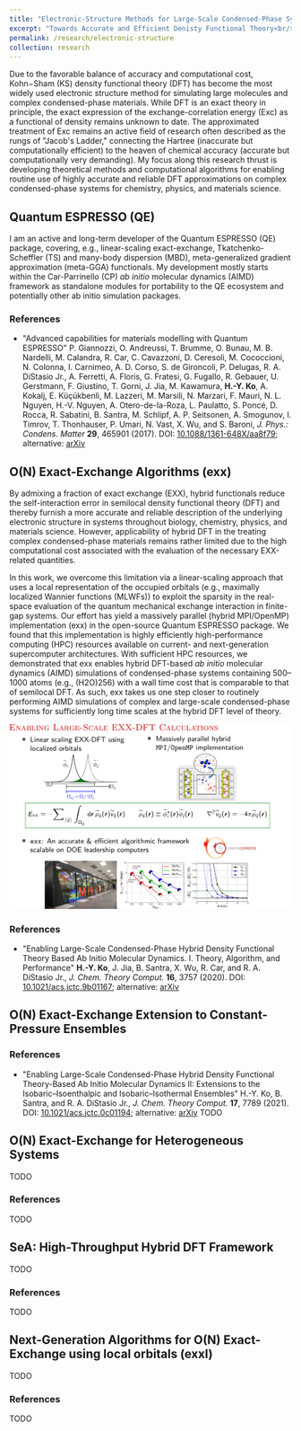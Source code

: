 ```yaml
---
title: "Electronic-Structure Methods for Large-Scale Condensed-Phase Systems"
excerpt: "Towards Accurate and Efficient Denisty Functional Theory<br/><img src='http://www.quantum-espresso.org/user/themes/quantum/images/logo_header.jpg' width='300'>"
permalink: /research/electronic-structure
collection: research
---
```


Due to the favorable balance of accuracy and computational cost, Kohn−Sham (KS) density functional theory (DFT)
has become the most widely used electronic structure method for simulating large molecules and complex condensed-phase materials.
While DFT is an exact theory in principle, the exact expression of the exchange-correlation energy (Exc) as a functional of density remains unknown to date.
The approximated treatment of Exc remains an active field of research often described as the rungs of "Jacob's Ladder,"
connecting the Hartree (inaccurate but computationally efficient) to the heaven of chemical accuracy (accurate but computationally very demanding).
My focus along this research thrust is developing theoretical methods and computational algorithms for
enabling routine use of highly accurate and reliable DFT approximations on complex condensed-phase systems for chemistry, physics, and materials science.


## Quantum ESPRESSO (QE)
<a name="qe"></a>

I am an active and long-term developer of the Quantum ESPRESSO (QE) package, covering, e.g.,
linear-scaling exact-exchange, Tkatchenko-Scheffler (TS) and many-body dispersion (MBD), meta-generalized gradient approximation (meta-GGA) functionals.
My development mostly starts within the Car-Parrinello (CP) *ab initio* molecular dynamics (AIMD) framework as standalone modules for portability to
the QE ecosystem and potentially other ab initio simulation packages.

### References
- "Advanced capabilities for materials modelling with Quantum ESPRESSO" 
P. Giannozzi, O. Andreussi, T. Brumme, O. Bunau, M. B. Nardelli, M. Calandra, R. Car, C. Cavazzoni, D. Ceresoli, M. Cococcioni, N. Colonna, I. Carnimeo, A. D. Corso, S. de Gironcoli, P. Delugas, R. A. DiStasio Jr., A. Ferretti, A. Floris, G. Fratesi, G. Fugallo, R. Gebauer, U. Gerstmann, F. Giustino, T. Gorni, J. Jia, M. Kawamura, **H.-Y. Ko**, A. Kokalj, E. Küçükbenli, M. Lazzeri, M. Marsili, N. Marzari, F. Mauri, N. L. Nguyen, H.-V. Nguyen, A. Otero-de-la-Roza, L. Paulatto, S. Poncé, D. Rocca, R. Sabatini, B. Santra, M. Schlipf, A. P. Seitsonen, A. Smogunov, I. Timrov, T. Thonhauser, P. Umari, N. Vast, X. Wu, and S. Baroni, *J. Phys.: Condens. Matter* **29**, 465901 (2017).
DOI: <u><a href="https://doi.org/10.1088/1361-648x/aa8f79">10.1088/1361-648X/aa8f79</a></u>; alternative: <u><a href="https://arxiv.org/abs/1709.10010">arXiv</a></u>



## O(N) Exact-Exchange Algorithms (exx)
<a name="exx-paper-1"></a>

By admixing a fraction of exact exchange (EXX), hybrid functionals reduce the self-interaction error in semilocal density functional theory (DFT) and thereby furnish a more accurate and reliable description of the underlying electronic structure in systems throughout biology, chemistry, physics, and materials science.
However, applicability of hybrid DFT in the treating complex condensed-phase materials remains rather limited due to the high computational cost associated with the evaluation of the necessary EXX-related quantities.

In this work, we overcome this limitation via a linear-scaling approach that uses a local representation of the occupied orbitals (e.g., maximally localized Wannier functions (MLWFs)) to exploit the sparsity in the real-space evaluation of the quantum mechanical exchange interaction in finite-gap systems.
Our effort has yield a massively parallel (hybrid MPI/OpenMP) implementation (exx) in the open-source Quantum ESPRESSO package.
We found that this implementation is highly efficiently high-performance computing (HPC) resources available on current- and next-generation supercomputer architectures.
With sufficient HPC resources, we demonstrated that exx enables hybrid DFT-based *ab initio* molecular dynamics (AIMD) simulations of condensed-phase systems containing 500–1000 atoms (e.g., (H2O)256) with a wall time cost that is comparable to that of semilocal DFT.
As such, exx takes us one step closer to routinely performing AIMD simulations of complex and large-scale condensed-phase systems for sufficiently long time scales at the hybrid DFT level of theory.

<u><a href="https://pubs.acs.org/doi/10.1021/acs.jctc.9b01167"><img src='/images/research_exx-paper-1.png' width='600'></a></u>

### References
- "Enabling Large-Scale Condensed-Phase Hybrid Density Functional Theory Based Ab Initio Molecular Dynamics. I. Theory, Algorithm, and Performance" **H.-Y. Ko**, J. Jia, B. Santra, X. Wu, R. Car, and R. A. DiStasio Jr., *J. Chem. Theory Comput.* **16**, 3757 (2020). DOI: <u><a href="https://pubs.acs.org/doi/10.1021/acs.jctc.9b01167">10.1021/acs.jctc.9b01167</a></u>; alternative: <u><a href="https://arxiv.org/abs/1911.10630">arXiv</a></u>



## O(N) Exact-Exchange Extension to Constant-Pressure Ensembles
<a name="exx-paper-2"></a>
### References
- "Enabling Large-Scale Condensed-Phase Hybrid Density Functional Theory-Based Ab Initio Molecular Dynamics II: Extensions to the Isobaric–Isoenthalpic and Isobaric–Isothermal Ensembles" H.-Y. Ko, B. Santra, and R. A. DiStasio Jr., *J. Chem. Theory Comput.* **17**, 7789 (2021). DOI: <u><a href="https://pubs.acs.org/doi/10.1021/acs.jctc.0c01194">10.1021/acs.jctc.0c01194</a></u>; alternative: <u><a href="https://arxiv.org/abs/2011.07209">arXiv</a></u>
TODO


## O(N) Exact-Exchange for Heterogeneous Systems
<a name="exx-paper-3"></a>

TODO
### References
TODO


## SeA: High-Throughput Hybrid DFT Framework 
<a name="exx-paper-4"></a>

TODO
### References
TODO

## Next-Generation Algorithms for O(N) Exact-Exchange using local orbitals (exxl)
<a name="exx-paper-5"></a>

TODO
### References
TODO
